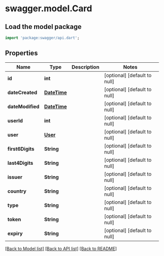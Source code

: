 # swagger.model.Card

## Load the model package
```dart
import 'package:swagger/api.dart';
```

## Properties
Name | Type | Description | Notes
------------ | ------------- | ------------- | -------------
**id** | **int** |  | [optional] [default to null]
**dateCreated** | [**DateTime**](DateTime.md) |  | [optional] [default to null]
**dateModified** | [**DateTime**](DateTime.md) |  | [optional] [default to null]
**userId** | **int** |  | [optional] [default to null]
**user** | [**User**](User.md) |  | [optional] [default to null]
**first6Digits** | **String** |  | [optional] [default to null]
**last4Digits** | **String** |  | [optional] [default to null]
**issuer** | **String** |  | [optional] [default to null]
**country** | **String** |  | [optional] [default to null]
**type** | **String** |  | [optional] [default to null]
**token** | **String** |  | [optional] [default to null]
**expiry** | **String** |  | [optional] [default to null]

[[Back to Model list]](../README.md#documentation-for-models) [[Back to API list]](../README.md#documentation-for-api-endpoints) [[Back to README]](../README.md)

